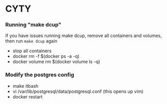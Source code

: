 # CYTY


### Running "make dcup"
If you have issues running make dcup, remove all containers and volumes, then run `make dcup` again
- stop all containers
- docker rm -f $(docker ps -a -q)
- docker volume rm $(docker volume ls -q)

### Modify the postgres config

- make itbash
- vi /var/lib/postgresql/data/postgresql.conf (this opens up vim)
- docker restart <servicename>